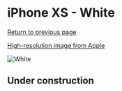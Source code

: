 # iPhone XS - White

[Return to previous page](/iphone_x)

[High-resolution image from Apple](https://store.storeimages.cdn-apple.com/8756/as-images.apple.com/is/MRW82?wid=4500&hei=4500&fmt=png)

<div style="width: 500px"><img src="/almost_uncompressed/MRW82.webp" alt="White"></div>

## Under construction
